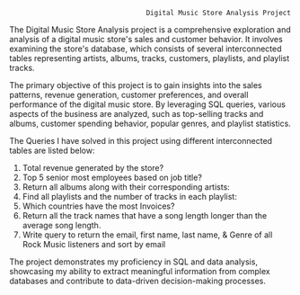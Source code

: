                                       Digital Music Store Analysis Project

The Digital Music Store Analysis project is a comprehensive exploration and analysis of a digital music store's sales and customer behavior. It involves examining the store's database, which consists of several interconnected tables representing artists, albums, tracks, customers, playlists, and playlist tracks.

The primary objective of this project is to gain insights into the sales patterns, revenue generation, customer preferences, and overall performance of the digital music store. By leveraging SQL queries, various aspects of the business are analyzed, such as top-selling tracks and albums, customer spending behavior, popular genres, and playlist statistics.

The Queries I have solved in this project using different interconnected tables are listed below:
1) Total revenue generated by the store?
2) Top 5 senior most employees based on job title?
3) Return all albums along with their corresponding artists:
4) Find all playlists and the number of tracks in each playlist:
5) Which countries have the most Invoices?
6) Return all the track names that have a song length longer than the average song length.
7) Write query to return the email, first name, last name, & Genre of all Rock Music listeners and sort by email

The project demonstrates my proficiency in SQL and data analysis, showcasing my ability to extract meaningful information from complex databases and contribute to data-driven decision-making processes.
